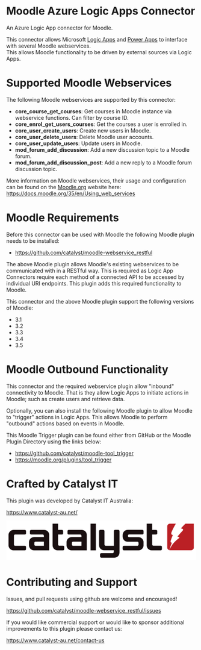 # Moodle Azure Logic Apps Connector

An Azure Logic App connector for Moodle.

This connector allows Microsoft [Logic Apps](https://azure.microsoft.com/en-au/services/logic-apps/) and [Power Apps](https://web.powerapps.com/) to interface with several Moodle webservices.<br/>
This allows Moodle functionality to be driven by external sources via Logic Apps.

# Supported Moodle Webservices
The following Moodle webservices are supported by this connector:

* **core\_course\_get\_courses**: Get courses in Moodle instance via webservice functions. Can filter by course ID.
* **core_enrol_get_users_courses**: Get the courses a user is enrolled in.
* **core_user_create_users**: Create new users in Moodle.
* **core_user_delete_users**: Delete Moodle user accounts.
* **core_user_update_users**: Update users in Moodle.
* **mod_forum_add_discussion**: Add a new discussion topic to a Moodle forum.
* **mod_forum_add_discussion_post**: Add a new reply to a Moodle forum discussion topic.

More information on Moodle webservices, their usage and configuration can be found on the [Moodle.org](https://moodle.org) website here: https://docs.moodle.org/35/en/Using_web_services

# Moodle Requirements
Before this connector can be used with Moodle the following Moodle plugin needs to be installed:
* https://github.com/catalyst/moodle-webservice_restful

The above Moodle plugin allows Moodle's existing webservices to be communicated with in a RESTful way. This is required as Logic App Connectors require each method of a connected API to be accessed by individual URI endpoints.  This plugin adds this required functionality to Moodle.

This connector and the above Moodle plugin support the following versions of Moodle:

* 3.1
* 3.2
* 3.3
* 3.4
* 3.5

# Moodle Outbound Functionality
This connector and the required webservice plugin allow "inbound" connectivity to Moodle. That is they allow Logic Apps to initiate actions in Moodle; such as create users and retrieve data.

Optionally, you can also install the following Moodle plugin to allow Moodle to "trigger" actions in Logic Apps. This allows Moodle to perform "outbound" actions based on events in Moodle.

This Moodle Trigger plugin can be found either from GitHub or the Moodle Plugin Directory using the links below:

* https://github.com/catalyst/moodle-tool_trigger
* https://moodle.org/plugins/tool_trigger

# Crafted by Catalyst IT

This plugin was developed by Catalyst IT Australia:

https://www.catalyst-au.net/

![Catalyst IT](/pix/catalyst-logo.png?raw=true)


# Contributing and Support

Issues, and pull requests using github are welcome and encouraged! 

https://github.com/catalyst/moodle-webservice_restful/issues

If you would like commercial support or would like to sponsor additional improvements
to this plugin please contact us:

https://www.catalyst-au.net/contact-us
